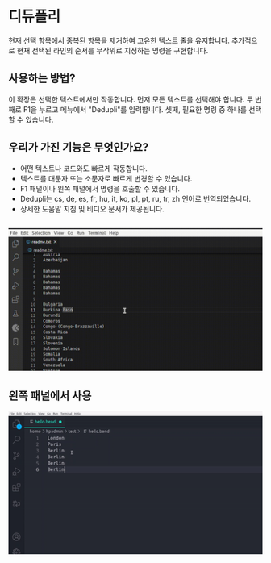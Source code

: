 # 디듀플리

현재 선택 항목에서 중복된 항목을 제거하여 고유한 텍스트 줄을 유지합니다. 추가적으로 현재 선택된 라인의 순서를 무작위로 지정하는 명령을 구현합니다.

## 사용하는 방법?

이 확장은 선택한 텍스트에서만 작동합니다. 먼저 모든 텍스트를 선택해야 합니다. 두 번째로 F1을 누르고 메뉴에서 "Dedupli"를 입력합니다. 셋째, 필요한 명령 중 하나를 선택할 수 있습니다.

## 우리가 가진 기능은 무엇인가요?

- 어떤 텍스트나 코드와도 빠르게 작동합니다.
- 텍스트를 대문자 또는 소문자로 빠르게 변경할 수 있습니다.
- F1 패널이나 왼쪽 패널에서 명령을 호출할 수 있습니다.
- Dedupli는 cs, de, es, fr, hu, it, ko, pl, pt, ru, tr, zh 언어로 번역되었습니다.
- 상세한 도움말 지침 및 비디오 문서가 제공됩니다.

##

[![Vscode 확장](/translations/demo.gif 'Vscode 확장 데모')](https://learnwithyan.com)

## 왼쪽 패널에서 사용

[![Vscode extension](/translations/demo2.gif 'Vscode extension demo')](https://learnwithyan.com)

#
